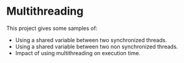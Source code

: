 # Multithreading

This project gives some samples of:
* Using a shared variable between two synchronized threads.
* Using a shared variable between two non synchronized threads.
* Impact of using multithreading on execution time. 